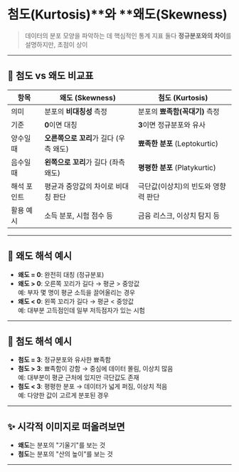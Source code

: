 # 첨도(Kurtosis)**와 **왜도(Skewness)
> 데이터의 분포 모양을 파악하는 데 핵심적인 통계 지표
> 둘다  **정규분포와의 차이**를 설명하지만, 초점이 상이
---

## 📌 첨도 vs 왜도 비교표

| 항목         | 왜도 (Skewness)                         | 첨도 (Kurtosis)                          |
|--------------|------------------------------------------|-------------------------------------------|
| 의미         | 분포의 **비대칭성** 측정                | 분포의 **뾰족함(꼭대기)** 측정            |
| 기준         | **0**이면 대칭                          | **3**이면 정규분포와 유사                 |
| 양수일 때     | **오른쪽으로 꼬리**가 길다 (우측 왜도) | **뾰족한 분포** (Leptokurtic)            |
| 음수일 때     | **왼쪽으로 꼬리**가 길다 (좌측 왜도)  | **평평한 분포** (Platykurtic)            |
| 해석 포인트   | 평균과 중앙값의 차이로 비대칭 판단     | 극단값(이상치)의 빈도와 영향력 판단      |
| 활용 예시     | 소득 분포, 시험 점수 등                 | 금융 리스크, 이상치 탐지 등               |

---

## 🧠 왜도 해석 예시
- **왜도 = 0**: 완전히 대칭 (정규분포)
- **왜도 > 0**: 오른쪽 꼬리가 길다 → 평균 > 중앙값  
  예: 부자 몇 명이 평균 소득을 끌어올리는 경우
- **왜도 < 0**: 왼쪽 꼬리가 길다 → 평균 < 중앙값  
  예: 대부분 고득점인데 일부 저득점자가 있는 시험

---

## 🧠 첨도 해석 예시
- **첨도 = 3**: 정규분포와 유사한 뾰족함
- **첨도 > 3**: 뾰족함이 강함 → 중심에 데이터 몰림, 이상치 많음  
  예: 대부분이 평균 근처에 있지만 극단값도 존재
- **첨도 < 3**: 평평한 분포 → 데이터가 넓게 퍼짐, 이상치 적음  
  예: 다양한 값이 고르게 분포된 경우

---

## ✨ 시각적 이미지로 떠올려보면
- **왜도**는 분포의 "기울기"를 보는 것  
- **첨도**는 분포의 "산의 높이"를 보는 것

---

